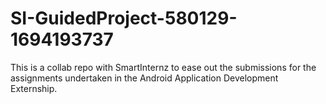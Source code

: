 # SI-GuidedProject-580129-1694193737
This is a collab repo with SmartInternz to ease out the 
submissions for the assignments undertaken in the
Android Application Development Externship.
